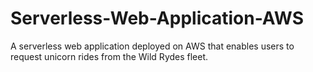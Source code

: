 # Serverless-Web-Application-AWS
 A serverless web application deployed on AWS that enables users to request unicorn rides from the Wild Rydes fleet.
